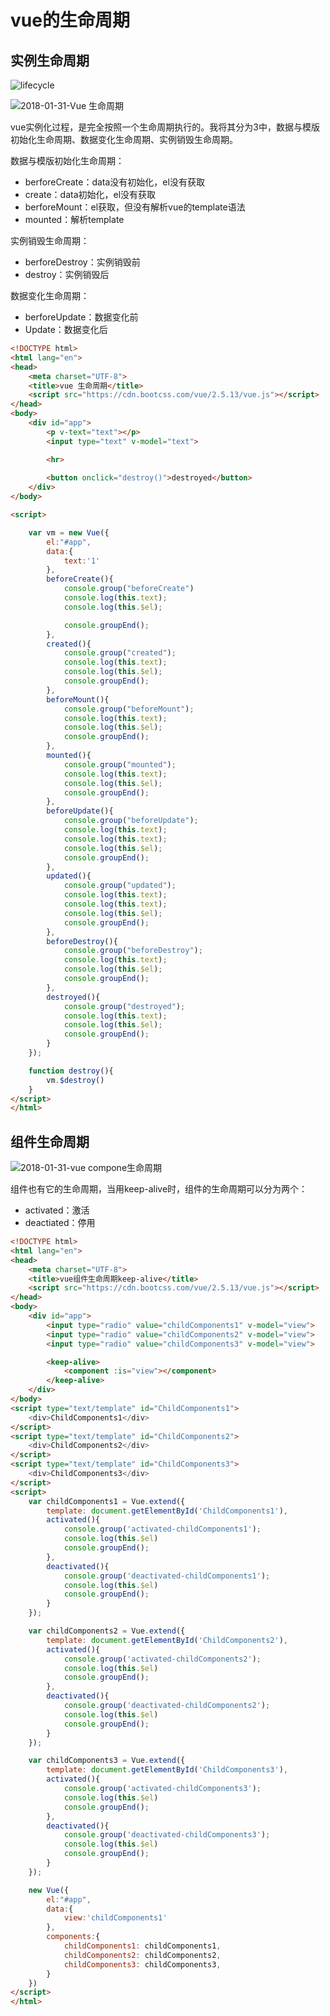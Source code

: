 # vue的生命周期

## 实例生命周期
![lifecycle](https://lh3.googleusercontent.com/-G8ntAtMqEBc/W_UEJpfqRJI/AAAAAAAAAEU/P_JOIA5EObAmGcSlvzh7BZChc_uH8JThQCHMYCw/I/lifecycle.png)

![2018-01-31-Vue 生命周期](https://lh3.googleusercontent.com/-jfg1d6Z1EPQ/W_UDXl9L_uI/AAAAAAAAADs/VLtiS_0tYW0qPW14yQzPC-xoB4KbJB3pwCHMYCw/I/2018-01-31-Vue%2B)

vue实例化过程，是完全按照一个生命周期执行的。我将其分为3中，数据与模版初始化生命周期、数据变化生命周期、实例销毁生命周期。

数据与模版初始化生命周期：

* berforeCreate：data没有初始化，el没有获取
* create：data初始化，el没有获取
* berforeMount：el获取，但没有解析vue的template语法
* mounted：解析template

实例销毁生命周期：

* berforeDestroy：实例销毁前
* destroy：实例销毁后

数据变化生命周期：

* berforeUpdate：数据变化前
* Update：数据变化后

```html
<!DOCTYPE html>
<html lang="en">
<head>
	<meta charset="UTF-8">
	<title>vue 生命周期</title>
	<script src="https://cdn.bootcss.com/vue/2.5.13/vue.js"></script>
</head>
<body>
	<div id="app">
		<p v-text="text"></p>
		<input type="text" v-model="text">

		<hr>
		
		<button onclick="destroy()">destroyed</button>
	</div>
</body>

<script>

	var vm = new Vue({
		el:"#app",
		data:{
			text:'1'
		},
		beforeCreate(){
			console.group("beforeCreate")
			console.log(this.text);
			console.log(this.$el);

			console.groupEnd();
		},
		created(){
			console.group("created");
			console.log(this.text);
			console.log(this.$el);
			console.groupEnd();
		},
		beforeMount(){
			console.group("beforeMount");
			console.log(this.text);
			console.log(this.$el);
			console.groupEnd();
		},
		mounted(){
			console.group("mounted");
			console.log(this.text);
			console.log(this.$el);
			console.groupEnd();	
		},
		beforeUpdate(){
			console.group("beforeUpdate");
			console.log(this.text);
			console.log(this.text);
			console.log(this.$el);
			console.groupEnd();
		},
		updated(){
			console.group("updated");
			console.log(this.text);
			console.log(this.text);
			console.log(this.$el);
			console.groupEnd();
		},
		beforeDestroy(){
			console.group("beforeDestroy");
			console.log(this.text);
			console.log(this.$el);
			console.groupEnd();
		},
		destroyed(){
			console.group("destroyed");
			console.log(this.text);
			console.log(this.$el);
			console.groupEnd();
    	}
	});

	function destroy(){
    	vm.$destroy()
	}
</script>
</html>
```

## 组件生命周期

![2018-01-31-vue compone生命周期](https://lh3.googleusercontent.com/-g-7jzoZvb3c/W_UDcyyWqmI/AAAAAAAAADw/JTDmRT2yEEkY_ArKic5KCBpTuAo814x2wCHMYCw/I/2018-01-31-vue%2Bcompone)

组件也有它的生命周期，当用keep-alive时，组件的生命周期可以分为两个：

* activated：激活
* deactiated：停用

```html
<!DOCTYPE html>
<html lang="en">
<head>
	<meta charset="UTF-8">
	<title>vue组件生命周期keep-alive</title>
	<script src="https://cdn.bootcss.com/vue/2.5.13/vue.js"></script>
</head>
<body>
	<div id="app">
		<input type="radio" value="childComponents1" v-model="view">
		<input type="radio" value="childComponents2" v-model="view">
		<input type="radio" value="childComponents3" v-model="view">

		<keep-alive>
			<component :is="view"></component>
		</keep-alive>
	</div>
</body>
<script type="text/template" id="ChildComponents1">
	<div>ChildComponents1</div>
</script>
<script type="text/template" id="ChildComponents2">
	<div>ChildComponents2</div>
</script>
<script type="text/template" id="ChildComponents3">
	<div>ChildComponents3</div>
</script>
<script>
	var childComponents1 = Vue.extend({
		template: document.getElementById('ChildComponents1'),
		activated(){
			console.group('activated-childComponents1');
			console.log(this.$el)
			console.groupEnd();
		},
		deactivated(){
			console.group('deactivated-childComponents1');
			console.log(this.$el)
			console.groupEnd();	
		}
	});

	var childComponents2 = Vue.extend({
		template: document.getElementById('ChildComponents2'),
		activated(){
			console.group('activated-childComponents2');
			console.log(this.$el)
			console.groupEnd();
		},
		deactivated(){
			console.group('deactivated-childComponents2');
			console.log(this.$el)
			console.groupEnd();	
		}
	});

	var childComponents3 = Vue.extend({
		template: document.getElementById('ChildComponents3'),
		activated(){
			console.group('activated-childComponents3');
			console.log(this.$el)
			console.groupEnd();
		},
		deactivated(){
			console.group('deactivated-childComponents3');
			console.log(this.$el)
			console.groupEnd();	
		}
	});

	new Vue({
		el:"#app",
		data:{
			view:'childComponents1'
		},
		components:{
			childComponents1: childComponents1,
			childComponents2: childComponents2,
			childComponents3: childComponents3,
		}
	})
</script>
</html>
```

